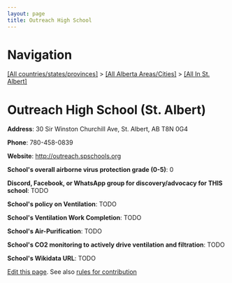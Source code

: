 ```yaml
---
layout: page
title: Outreach High School
---
```

# Navigation

[[All countries/states/provinces]](../../..) > [[All Alberta Areas/Cities]](../..) > [[All In St. Albert]](..)

# Outreach High School (St. Albert)

**Address**: 30 Sir Winston Churchill Ave, St. Albert, AB T8N 0G4

**Phone**: 780-458-0839

**Website**: <http://outreach.spschools.org>

**School's overall airborne virus protection grade (0-5)**: 0

**Discord, Facebook, or WhatsApp group for discovery/advocacy for THIS school**: TODO

**School's policy on Ventilation**: TODO

**School's Ventilation Work Completion**: TODO

**School's Air-Purification**: TODO

**School's CO2 monitoring to actively drive ventilation and filtration**: TODO

**School's Wikidata URL**: TODO


[Edit this page](https://github.com/ventilate-schools/AB/edit/main/./St._Albert/Outreach_High_School.md). See also [rules for contribution](../../../contribution-rules/)